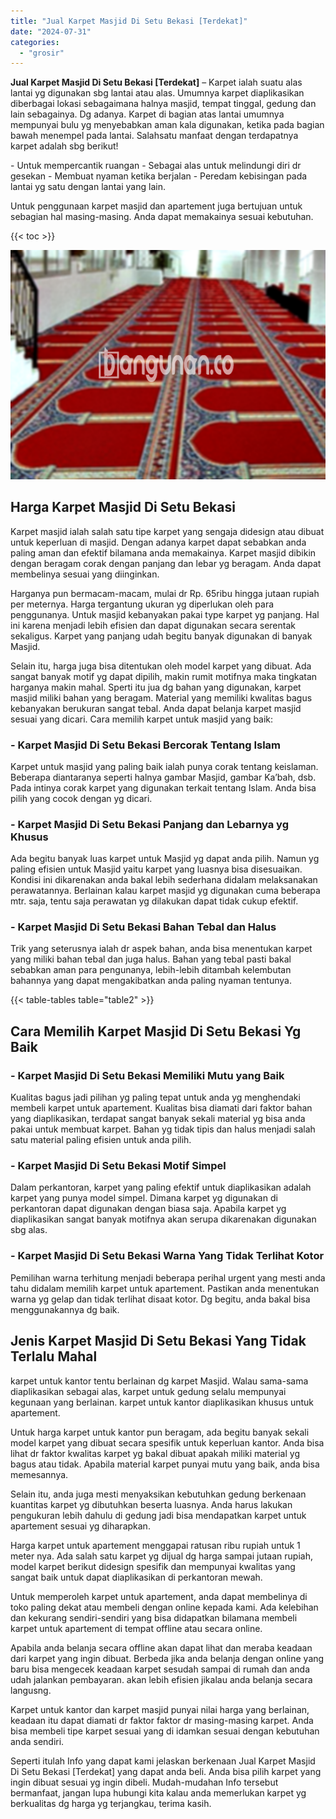 ```yaml
---
title: "Jual Karpet Masjid Di Setu Bekasi [Terdekat]"
date: "2024-07-31"
categories: 
  - "grosir"
---
```


**Jual Karpet Masjid Di Setu Bekasi \[Terdekat\]** – Karpet ialah suatu alas lantai yg digunakan sbg lantai atau alas. Umumnya karpet diaplikasikan diberbagai lokasi sebagaimana halnya masjid, tempat tinggal, gedung dan lain sebagainya. Dg adanya. Karpet di bagian atas lantai umumnya mempunyai bulu yg menyebabkan aman kala digunakan, ketika pada bagian bawah menempel pada lantai. Salahsatu manfaat dengan terdapatnya karpet adalah sbg berikut!

\- Untuk mempercantik ruangan - Sebagai alas untuk melindungi diri dr gesekan - Membuat nyaman ketika berjalan - Peredam kebisingan pada lantai yg satu dengan lantai yang lain.

Untuk penggunaan karpet masjid dan apartement juga bertujuan untuk sebagian hal masing-masing. Anda dapat memakainya sesuai kebutuhan.

{{< toc >}}

![Jual Karpet Masjid Di Setu Bekasi [Terdekat]](/images/grosir-karpet-murah-75.png)

## Harga Karpet Masjid Di Setu Bekasi

Karpet masjid ialah salah satu tipe karpet yang sengaja didesign atau dibuat untuk keperluan di masjid. Dengan adanya karpet dapat sebabkan anda paling aman dan efektif bilamana anda memakainya. Karpet masjid dibikin dengan beragam corak dengan panjang dan lebar yg beragam. Anda dapat membelinya sesuai yang diinginkan.

Harganya pun bermacam-macam, mulai dr Rp. 65ribu hingga jutaan rupiah per meternya. Harga tergantung ukuran yg diperlukan oleh para penggunanya. Untuk masjid kebanyakan pakai type karpet yg panjang. Hal ini karena menjadi lebih efisien dan dapat digunakan secara serentak sekaligus. Karpet yang panjang udah begitu banyak digunakan di banyak Masjid.

Selain itu, harga juga bisa ditentukan oleh model karpet yang dibuat. Ada sangat banyak motif yg dapat dipilih, makin rumit motifnya maka tingkatan harganya makin mahal. Sperti itu jua dg bahan yang digunakan, karpet masjid miliki bahan yang beragam. Material yang memiliki kwalitas bagus kebanyakan berukuran sangat tebal. Anda dapat belanja karpet masjid sesuai yang dicari. Cara memilih karpet untuk masjid yang baik:

### \- Karpet Masjid Di Setu Bekasi Bercorak Tentang Islam

Karpet untuk masjid yang paling baik ialah punya corak tentang keislaman. Beberapa diantaranya seperti halnya gambar Masjid, gambar Ka’bah, dsb. Pada intinya corak karpet yang digunakan terkait tentang Islam. Anda bisa pilih yang cocok dengan yg dicari.

### \- Karpet Masjid Di Setu Bekasi Panjang dan Lebarnya yg Khusus

Ada begitu banyak luas karpet untuk Masjid yg dapat anda pilih. Namun yg paling efisien untuk Masjid yaitu karpet yang luasnya bisa disesuaikan. Kondisi ini dikarenakan anda bakal lebih sederhana didalam melaksanakan perawatannya. Berlainan kalau karpet masjid yg digunakan cuma beberapa mtr. saja, tentu saja perawatan yg dilakukan dapat tidak cukup efektif.

### \- Karpet Masjid Di Setu Bekasi Bahan Tebal dan Halus

Trik yang seterusnya ialah dr aspek bahan, anda bisa menentukan karpet yang miliki bahan tebal dan juga halus. Bahan yang tebal pasti bakal sebabkan aman para pengunanya, lebih-lebih ditambah kelembutan bahannya yang dapat mengakibatkan anda paling nyaman tentunya.

{{< table-tables table="table2" >}}

## Cara Memilih Karpet Masjid Di Setu Bekasi Yg Baik

### \- Karpet Masjid Di Setu Bekasi Memiliki Mutu yang Baik

Kualitas bagus jadi pilihan yg paling tepat untuk anda yg menghendaki membeli karpet untuk apartement. Kualitas bisa diamati dari faktor bahan yang diaplikasikan, terdapat sangat banyak sekali material yg bisa anda pakai untuk membuat karpet. Bahan yg tidak tipis dan halus menjadi salah satu material paling efisien untuk anda pilih.

### \- Karpet Masjid Di Setu Bekasi Motif Simpel

Dalam perkantoran, karpet yang paling efektif untuk diaplikasikan adalah karpet yang punya model simpel. Dimana karpet yg digunakan di perkantoran dapat digunakan dengan biasa saja. Apabila karpet yg diaplikasikan sangat banyak motifnya akan serupa dikarenakan digunakan sbg alas.

### \- Karpet Masjid Di Setu Bekasi Warna Yang Tidak Terlihat Kotor

Pemilihan warna terhitung menjadi beberapa perihal urgent yang mesti anda tahu didalam memilih karpet untuk apartement. Pastikan anda menentukan warna yg gelap dan tidak terlihat disaat kotor. Dg begitu, anda bakal bisa menggunakannya dg baik.

## Jenis Karpet Masjid Di Setu Bekasi Yang Tidak Terlalu Mahal

karpet untuk kantor tentu berlainan dg karpet Masjid. Walau sama-sama diaplikasikan sebagai alas, karpet untuk gedung selalu mempunyai kegunaan yang berlainan. karpet untuk kantor diaplikasikan khusus untuk apartement.

Untuk harga karpet untuk kantor pun beragam, ada begitu banyak sekali model karpet yang dibuat secara spesifik untuk keperluan kantor. Anda bisa lihat dr faktor kwalitas karpet yg bakal dibuat apakah miliki material yg bagus atau tidak. Apabila material karpet punyai mutu yang baik, anda bisa memesannya.

Selain itu, anda juga mesti menyaksikan kebutuhkan gedung berkenaan kuantitas karpet yg dibutuhkan beserta luasnya. Anda harus lakukan pengukuran lebih dahulu di gedung jadi bisa mendapatkan karpet untuk apartement sesuai yg diharapkan.

Harga karpet untuk apartement menggapai ratusan ribu rupiah untuk 1 meter nya. Ada salah satu karpet yg dijual dg harga sampai jutaan rupiah, model karpet berikut didesign spesifik dan mempunyai kwalitas yang sangat baik untuk dapat diaplikasikan di perkantoran mewah.

Untuk memperoleh karpet untuk apartement, anda dapat membelinya di toko paling dekat atau membeli dengan online kepada kami. Ada kelebihan dan kekurang sendiri-sendiri yang bisa didapatkan bilamana membeli karpet untuk apartement di tempat offline atau secara online.

Apabila anda belanja secara offline akan dapat lihat dan meraba keadaan dari karpet yang ingin dibuat. Berbeda jika anda belanja dengan online yang baru bisa mengecek keadaan karpet sesudah sampai di rumah dan anda udah jalankan pembayaran. akan lebih efisien jikalau anda belanja secara langusng.

Karpet untuk kantor dan karpet masjid punyai nilai harga yang berlainan, keadaan itu dapat diamati dr faktor faktor dr masing-masing karpet. Anda bisa membeli tipe karpet sesuai yang di idamkan sesuai dengan kebutuhan anda sendiri.

Seperti itulah Info yang dapat kami jelaskan berkenaan Jual Karpet Masjid Di Setu Bekasi \[Terdekat\] yang dapat anda beli. Anda bisa pilih karpet yang ingin dibuat sesuai yg ingin dibeli. Mudah-mudahan Info tersebut bermanfaat, jangan lupa hubungi kita kalau anda memerlukan karpet yg berkualitas dg harga yg terjangkau, terima kasih.
